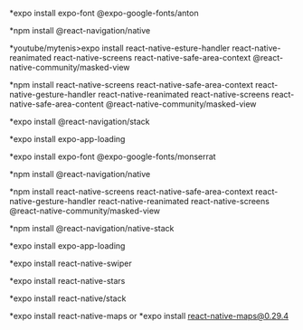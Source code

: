 *expo install expo-font @expo-google-fonts/anton

*npm install @react-navigation/native

*youtube/mytenis>expo install react-native-esture-handler react-native-reanimated react-native-screens react-native-safe-area-context @react-native-community/masked-view

*npm install react-native-screens react-native-safe-area-context react-native-gesture-handler react-native-reanimated react-native-screens react-native-safe-area-content @react-native-community/masked-view

*expo install @react-navigation/stack

*expo install expo-app-loading

*expo install expo-font @expo-google-fonts/monserrat

*npm install @react-navigation/native

*npm install react-native-screens react-native-safe-area-context react-native-gesture-handler react-native-reanimated react-native-screens @react-native-community/masked-view

*npm install @react-navigation/native-stack

*expo install expo-app-loading

*expo install react-native-swiper

*expo install react-native-stars

*expo install react-native/stack

*expo install react-native-maps or *expo install react-native-maps@0.29.4